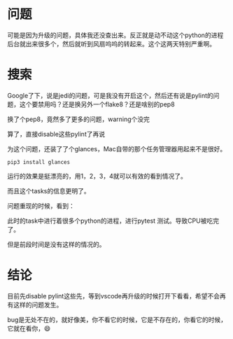 # 问题

可能是因为升级的问题，具体我还没查出来。反正就是动不动这个python的进程后台就出来很多个，然后就听到风扇呜呜的转起来。这个这两天特别严重啊。

# 搜索

Google了下，说是jedi的问题，可是我没有开启这个，然后还有说是pylint的问题，这个要禁用吗？还是换另外一个flake8？还是啥别的pep8

换了个pep8，竟然多了更多的问题，warning个没完

算了，直接disable这些pylint了再说

为这个问题，还装了了个glances，Mac自带的那个任务管理器用起来不是很好。

```shell
pip3 install glances
```

运行的效果是挺漂亮的，用1，2，3，4就可以有效的看到情况了。

而且这个tasks的信息更明了。

问题重现的时候，看到：

此时的task中进行着很多个python的进程，进行pytest 测试。导致CPU被吃完了。

但是前段时间是没有这样的情况的。

# 结论

目前先disable pylint这些先，等到vscode再升级的时候打开下看看，希望不会再有这样的问题发生。

bug是无处不在的，就好像美，你不看它的时候，它是不存在的，你看它的时候，它就在看你，😄